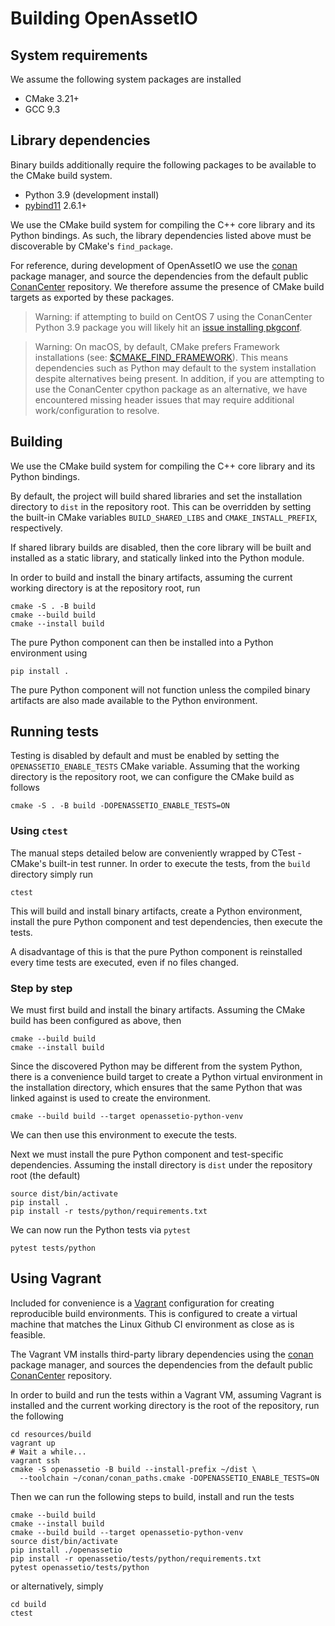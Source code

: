 # Building OpenAssetIO

## System requirements

We assume the following system packages are installed

- CMake 3.21+
- GCC 9.3

## Library dependencies

Binary builds additionally require the following packages to be
available to the CMake build system.
- Python 3.9 (development install)
- [pybind11](https://pybind11.readthedocs.io/en/stable/) 2.6.1+

We use the CMake build system for compiling the C++ core library and
its Python bindings. As such, the library dependencies listed above must
be discoverable by CMake's `find_package`.

For reference, during development of OpenAssetIO we use the [conan](https://conan.io/)
package manager, and source the dependencies from the default public
[ConanCenter](https://conan.io/center/) repository. We therefore assume
the presence of CMake build targets as exported by these packages.

> Warning: if attempting to build on CentOS 7 using the ConanCenter
> Python 3.9 package you will likely hit an [issue installing pkgconf](https://github.com/conan-io/conan-center-index/issues/8541).

> Warning: On macOS, by default, CMake prefers Framework installations
> (see: [$CMAKE_FIND_FRAMEWORK](https://cmake.org/cmake/help/latest/variable/CMAKE_FIND_FRAMEWORK.html)).
> This means dependencies such as Python may default to the system
> installation despite alternatives being present. In addition, if you
> are attempting to use the ConanCenter cpython package as an
> alternative, we have encountered missing header issues that may
> require additional work/configuration to resolve.

## Building

We use the CMake build system for compiling the C++ core library and
its Python bindings.

By default, the project will build shared libraries and set the
installation directory to `dist` in the repository root. This can be
overridden by setting the built-in CMake variables `BUILD_SHARED_LIBS`
and `CMAKE_INSTALL_PREFIX`, respectively.

If shared library builds are disabled, then the core library will be
built and installed as a static library, and statically linked into the
Python module.

In order to build and install the binary artifacts, assuming the current
working directory is at the repository root, run

```shell
cmake -S . -B build
cmake --build build
cmake --install build
```

The pure Python component can then be installed into a Python
environment using

```shell
pip install .
```

The pure Python component will not function unless the compiled binary
artifacts are also made available to the Python environment.

## Running tests

Testing is disabled by default and must be enabled by setting the
`OPENASSETIO_ENABLE_TESTS` CMake variable. Assuming that the working
directory is the repository root, we can configure the CMake build as
follows

```shell
cmake -S . -B build -DOPENASSETIO_ENABLE_TESTS=ON
```

### Using `ctest`

The manual steps detailed below are conveniently wrapped by CTest -
CMake's built-in test runner. In order to execute the tests,
from the `build` directory simply run

```shell
ctest
```

This will build and install binary artifacts, create a Python
environment, install the pure Python component and test dependencies,
then execute the tests.

A disadvantage of this is that the pure Python component is
reinstalled every time tests are executed, even if no files changed.

### Step by step

We must first build and install the binary artifacts. Assuming the CMake
build has been configured as above, then

```shell
cmake --build build
cmake --install build
```

Since the discovered Python may be different from the system Python,
there is a convenience build target to create a Python virtual
environment in the installation directory, which ensures that the same
Python that was linked against is used to create the environment.

```shell
cmake --build build --target openassetio-python-venv
```

We can then use this environment to execute the tests.

Next we must install the pure Python component and test-specific
dependencies. Assuming the install directory is `dist` under the
repository root (the default)

```shell
source dist/bin/activate
pip install .
pip install -r tests/python/requirements.txt
```

We can now run the Python tests via `pytest`

```shell
pytest tests/python
```

## Using Vagrant

Included for convenience is a [Vagrant](https://www.vagrantup.com/)
configuration for creating reproducible build environments. This is
configured to create a virtual machine that matches the Linux Github CI
environment as close as is feasible.

The Vagrant VM installs third-party library dependencies using the
[conan](https://conan.io/) package manager, and sources the dependencies
from the default public [ConanCenter](https://conan.io/center/)
repository.

In order to build and run the tests within a Vagrant VM, assuming
Vagrant is installed and the current working directory is the root of
the repository, run the following

```shell
cd resources/build
vagrant up
# Wait a while...
vagrant ssh
cmake -S openassetio -B build --install-prefix ~/dist \
  --toolchain ~/conan/conan_paths.cmake -DOPENASSETIO_ENABLE_TESTS=ON
```

Then we can run the following steps to build, install and run the tests

```shell
cmake --build build
cmake --install build
cmake --build build --target openassetio-python-venv
source dist/bin/activate
pip install ./openassetio
pip install -r openassetio/tests/python/requirements.txt
pytest openassetio/tests/python
```
or alternatively, simply

```shell
cd build
ctest
```
